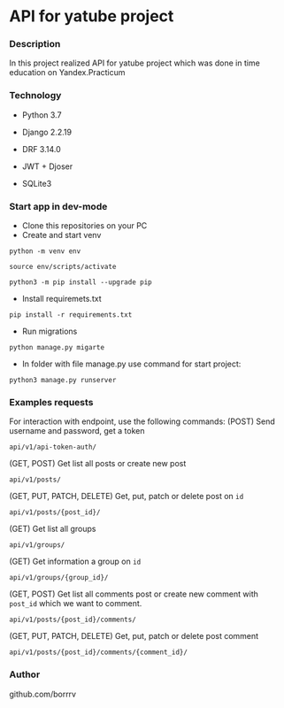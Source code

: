 # API for yatube project
### Description
In this project realized API for yatube project which was done in time education on Yandex.Practicum
### Technology
- Python 3.7

- Django 2.2.19

- DRF 3.14.0

- JWT + Djoser

- SQLite3
### Start app in dev-mode
- Clone this repositories on your PC
- Create and start venv
```
python -m venv env

source env/scripts/activate

python3 -m pip install --upgrade pip
```
- Install requiremets.txt
```
pip install -r requirements.txt
``` 
- Run migrations
```
python manage.py migarte
```
- In folder with file manage.py use command for start project:
```
python3 manage.py runserver
```
### Examples requests
For interaction with endpoint, use the following commands:
(POST) Send username and password, get a token
```
api/v1/api-token-auth/
```
(GET, POST) Get list all posts or create new post
```
api/v1/posts/
```
(GET, PUT, PATCH, DELETE) Get, put, patch or delete post on ```id```
```
api/v1/posts/{post_id}/
```
(GET) Get list all groups
```
api/v1/groups/
```
(GET) Get information a group on ```id```
```
api/v1/groups/{group_id}/
```
(GET, POST) Get list all comments post or create new comment with ```post_id``` which we want to comment.
```
api/v1/posts/{post_id}/comments/
```
(GET, PUT, PATCH, DELETE) Get, put, patch or delete post comment
```
api/v1/posts/{post_id}/comments/{comment_id}/
```
### Author
github.com/borrrv

